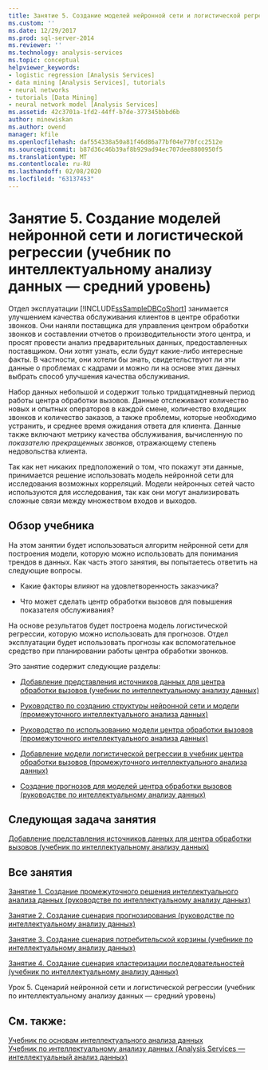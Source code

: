 ```yaml
---
title: Занятие 5. Создание моделей нейронной сети и логистической регрессии (учебник по интеллектуальному анализу данных — средний уровень) | Документация Майкрософт
ms.custom: ''
ms.date: 12/29/2017
ms.prod: sql-server-2014
ms.reviewer: ''
ms.technology: analysis-services
ms.topic: conceptual
helpviewer_keywords:
- logistic regression [Analysis Services]
- data mining [Analysis Services], tutorials
- neural networks
- tutorials [Data Mining]
- neural network model [Analysis Services]
ms.assetid: 42c3701a-1fd2-44ff-b7de-377345bbbd6b
author: minewiskan
ms.author: owend
manager: kfile
ms.openlocfilehash: daf554338a50a81f46d86a77bf04e770fcc2512e
ms.sourcegitcommit: b87d36c46b39af8b929ad94ec707dee8800950f5
ms.translationtype: MT
ms.contentlocale: ru-RU
ms.lasthandoff: 02/08/2020
ms.locfileid: "63137453"
---
```

# <a name="lesson-5-building-neural-network-and-logistic-regression-models-intermediate-data-mining-tutorial"></a>Занятие 5. Создание моделей нейронной сети и логистической регрессии (учебник по интеллектуальному анализу данных — средний уровень)
  
  
 Отдел эксплуатации [!INCLUDE[ssSampleDBCoShort](../includes/sssampledbcoshort-md.md)] занимается улучшением качества обслуживания клиентов в центре обработки звонков. Они наняли поставщика для управления центром обработки звонков и составлении отчетов о  производительности этого центра, и просят провести анализ предварительных данных, предоставленных поставщиком. Они хотят узнать, если будут какие-либо интересные факты. В частности, они хотели бы знать, свидетельствуют ли эти данные о проблемах с кадрами и можно ли на основе этих данных выбрать способ улучшения качества обслуживания.  
  
 Набор данных небольшой и содержит только тридцатидневный период работы центра обработки вызовов. Данные отслеживают количество новых и опытных операторов в каждой смене, количество входящих звонков и количество заказов, а также проблемы, которые необходимо устранить, и среднее время ожидания ответа для клиента. Данные также включают метрику качества обслуживания, вычисленную по *показателю прекращенных звонков*, отражающему степень недовольства клиента.  
  
 Так как нет никаких предположений о том, что покажут эти данные, принимается решение использовать модель нейронной сети для исследования возможных корреляций. Модели нейронных сетей часто используются для исследования, так как они могут анализировать сложные связи между множеством входов и выходов.  
  
## <a name="what-you-will-learn"></a>Обзор учебника  
 На этом занятии будет использоваться алгоритм нейронной сети для построения модели, которую можно использовать для понимания трендов в данных. Как часть этого занятия, вы попытаетесь ответить на следующие вопросы.  
  
-   Какие факторы влияют на удовлетворенность заказчика?  
  
-   Что может сделать центр обработки вызовов для повышения показателя обслуживания?  
  
 На основе результатов будет построена модель логистической регрессии, которую можно использовать для прогнозов. Отдел эксплуатации будет использовать прогнозы как вспомогательное средство при планировании работы центра обработки звонков.  
  
 Это занятие содержит следующие разделы:  
  
-   [Добавление представления источников данных для центра обработки вызовов &#40;учебник по интеллектуальному анализу данных&#41;](../../2014/tutorials/add-data-source-view-call-center-data-intermediate-data-mining.md)  
  
-   [Руководство по созданию структуры нейронной сети и модели &#40;промежуточного интеллектуального анализа данных&#41;](../../2014/tutorials/creating-a-neural-network-structure-and-model-intermediate-data-mining-tutorial.md)  
  
-   [Руководство по использованию модели центра обработки вызовов &#40;промежуточного интеллектуального анализа данных&#41;](../../2014/tutorials/exploring-the-call-center-model-intermediate-data-mining-tutorial.md)  
  
-   [Добавление модели логистической регрессии в учебник центра обработки вызовов &#40;промежуточного интеллектуального анализа данных&#41;](../../2014/tutorials/add-logistic-regression-model-to-call-center-intermediate-data-mining.md)  
  
-   [Создание прогнозов для моделей центра обработки вызовов &#40;руководстве по интеллектуальному анализу данных&#41;](../../2014/tutorials/create-predictions-call-center-models-intermediate-data-mining-tutorial.md)  
  
## <a name="next-task-in-lesson"></a>Следующая задача занятия  
 [Добавление представления источников данных для центра обработки вызовов &#40;учебник по интеллектуальному анализу данных&#41;](../../2014/tutorials/add-data-source-view-call-center-data-intermediate-data-mining.md)  
  
## <a name="all-lessons"></a>Все занятия  
 [Занятие 1. Создание промежуточного решения интеллектуального анализа данных &#40;руководстве по интеллектуальному анализу данных&#41;](../../2014/tutorials/lesson-1-create-solution-intermediate-data-mining-tutorial.md)  
  
 [Занятие 2. Создание сценария прогнозирования &#40;руководстве по интеллектуальному анализу данных&#41;](../../2014/tutorials/lesson-2-building-a-forecasting-scenario-intermediate-data-mining-tutorial.md)  
  
 [Занятие 3. Создание сценария потребительской корзины &#40;учебнике по интеллектуальному анализу данных&#41;](../../2014/tutorials/lesson-3-building-a-market-basket-scenario-intermediate-data-mining-tutorial.md)  
  
 [Занятие 4. Создание сценария кластеризации последовательностей &#40;учебник по интеллектуальному анализу данных&#41;](../../2014/tutorials/lesson-4-build-sequence-clustering-scenario-intermediate-data-mining.md)  
  
 Урок 5. Сценарий нейронной сети и логистической регрессии (учебник по интеллектуальному анализу данных — средний уровень)  
  
## <a name="see-also"></a>См. также:  
 [Учебник по основам интеллектуального анализа данных](../../2014/tutorials/basic-data-mining-tutorial.md)   
 [Учебник по интеллектуальному анализу данных &#40;Analysis Services — интеллектуальный анализ данных&#41;](../../2014/tutorials/intermediate-data-mining-tutorial-analysis-services-data-mining.md)  
  
  
